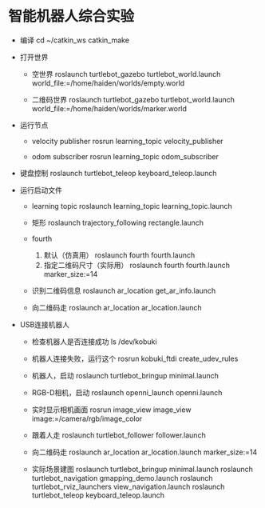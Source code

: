 # 智能机器人综合实验
* 编译
    cd ~/catkin_ws
    catkin_make

* 打开世界
    * 空世界
        roslaunch turtlebot_gazebo turtlebot_world.launch world_file:=/home/haiden/worlds/empty.world

    * 二维码世界
        roslaunch turtlebot_gazebo turtlebot_world.launch world_file:=/home/haiden/worlds/marker.world

* 运行节点
    * velocity publisher
        rosrun learning_topic velocity_publisher

    * odom subscriber
        rosrun learning_topic odom_subscriber

* 键盘控制
    roslaunch turtlebot_teleop keyboard_teleop.launch

* 运行启动文件
    * learning topic
        roslaunch learning_topic learning_topic.launch

    * 矩形
        roslaunch trajectory_following rectangle.launch

    * fourth
        1. 默认（仿真用）
            roslaunch fourth fourth.launch
        2. 指定二维码尺寸（实际用）
            roslaunch fourth fourth.launch marker_size:=14

    * 识别二维码信息
        roslaunch ar_location get_ar_info.launch

    * 向二维码走
        roslaunch ar_location ar_location.launch

* USB连接机器人
    * 检查机器人是否连接成功
        ls /dev/kobuki

    * 机器人连接失败，运行这个
        rosrun kobuki_ftdi create_udev_rules

    * 机器人，启动
        roslaunch turtlebot_bringup minimal.launch

    * RGB-D相机，启动
        roslaunch openni_launch openni.launch

    * 实时显示相机画面
        rosrun image_view image_view image:=/camera/rgb/image_color

    * 跟着人走
        roslaunch turtlebot_follower follower.launch

    * 向二维码走
        roslaunch ar_location ar_location.launch marker_size:=14

    * 实际场景建图
        roslaunch turtlebot_bringup minimal.launch
        roslaunch turtlebot_navigation gmapping_demo.launch
        roslaunch turtlebot_rviz_launchers view_navigation.launch
        roslaunch turtlebot_teleop keyboard_teleop.launch
